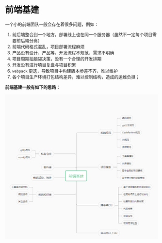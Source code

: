 
# 前端基建

一个小的前端团队一般会存在着很多问题，例如：
1. 前后端整合到一个地方，部署线上也在同一个服务器（虽然不一定每个项目需要前后端分离）
2. 前端代码格式混乱，项目部署流程麻烦
3. 产品没有设计、产品等，开发流程不规范、需求不明确
4. 项目周期拍脑袋决策，没有一个合理的开发排期
5. 开发没有进行项目复盘与项目积累
6. `webpack` 更迭，导致项目中构建版本参差不齐，难以维护
7. 各个项目生产环境打包结构差异，难以控制结构，造成的运维负担；

**前端基建一般有如下的思路：**

![前端基建](Infrastructure/image-20240108165701950.png)



